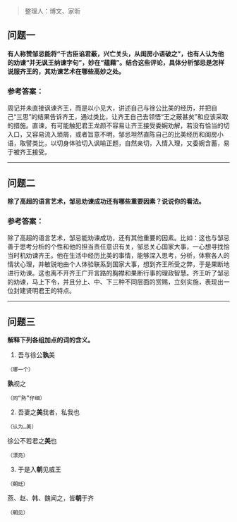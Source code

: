 > 整理人：博文、家昕

## 问题一

**有人称赞邹忌能将“千古臣谄君蔽，兴亡关头，从闺房小语破之”，也有人认为他的劝谏“并无讽王纳谏字句”，妙在“蕴藉”。结合这些评论，具体分析邹忌是怎样说服齐王的，其劝谏艺术在哪些高妙之处。**

### 参考答案：

周记并未直接讽谏齐王，而是以小见大，讲述自己与徐公比美的经历，并把自己“三思”的结果告诉齐王，通过类比，让齐王自己去领悟“王之蔽甚矣”和应该采取的措施。直谏，有可能触犯君王龙颜不容易让齐王接受委婉劝解，若没有恰当的切入口，又容易流入琐屑，或者旨意不明，邹忌坦然直陈自己的比美经历和闺房小语，取譬类比，以切身体验切入讽喻正题，自然亲切，入情入理，又委婉含蓄，易于被齐王接受。



------



## 问题二

**除了高超的语言艺术，邹忌劝谏成功还有哪些重要因素？说说你的看法。**

### 参考答案：

除了高超的语言艺术，邹忌能劝谏成功，还有其他重要的因素。比如：这也与邹忌善于思考分析的个性和他的担当责任意识有关，邹忌关心国家大事，一心想寻找恰当时机劝谏齐王。他在生活中经历比美的事情，能够深入思考，分析，体察各人的情状心理，并敏锐地由个人体验联系到国家大事，想到齐王所受之弊，于是果断地进行劝谏。这也离不开齐王广开言路的胸襟和果断行事的理政智慧。齐王听了邹忌的劝谏，马上下令，并且分上、中、下三种不同层面的赏赐，立刻实施，表现出一位封建贤明君王的特点。



------



## 问题三

**解释下列各组加点的词的含义。**

1. 吾与徐公**孰**美

`（哪一个）`

 **孰**视之

`（同“熟”仔细）`

2. 吾妻之**美**我者，私我也

`（认为…美）`

 徐公不若君之**美**也

`（漂亮）`

3. 于是入**朝**见威王

`（朝廷）`

 燕、赵、韩、魏闻之，皆**朝**于齐

`（朝见）`